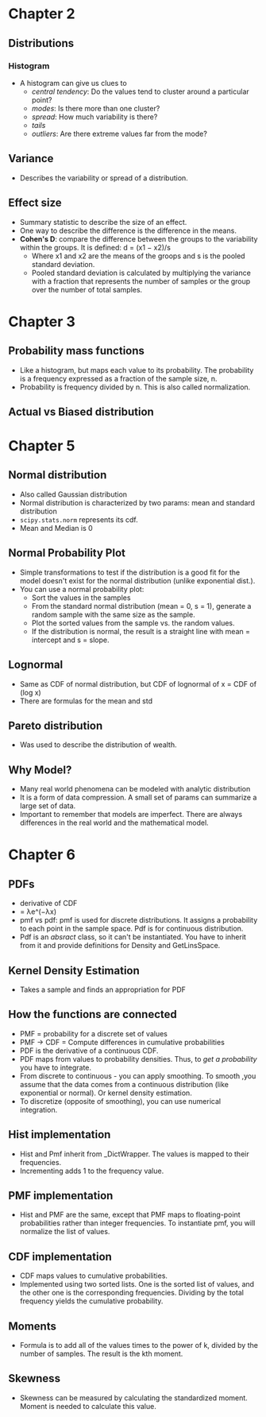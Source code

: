 # Chapter 2
## Distributions
### Histogram
- A histogram can give us clues to
  - *central tendency*: Do the values tend to cluster around a particular point?
  - *modes*: Is there more than one cluster?
  - *spread*: How much variability is there?
  - *tails*
  - *outliers*: Are there extreme values far from the mode?
## Variance
- Describes the variability or spread of a distribution.
## Effect size
- Summary statistic to describe the size of an effect.
- One way to describe the difference is the difference in the means.
- **Cohen's D**: compare the difference between the groups to the variability within the groups. It is defined: d = (x1 − x2)/s
  - Where x1 and x2 are the means of the groops and s is the pooled standard deviation.
  - Pooled standard deviation is calculated by multiplying the variance with a fraction that represents the number of samples or the group over the number of total samples.
# Chapter 3
## Probability mass functions
- Like a histogram, but maps each value to its probability. The probability is a frequency expressed as a fraction of the sample size, n.
- Probability is frequency divided by n. This is also called normalization.
## Actual vs Biased distribution

# Chapter 5
## Normal distribution
- Also called Gaussian distribution
- Normal distribution is characterized by two params: mean and standard distribution
- `scipy.stats.norm` represents its cdf.
- Mean and Median is 0

## Normal Probability Plot
- Simple transformations to test if the distribution is a good fit for the model doesn't exist for the normal distribution (unlike exponential dist.).
- You can use a normal probability plot:
  - Sort the values in the samples
  - From the standard normal distribution (mean = 0, s = 1), generate a random sample with the same size as the sample.
  - Plot the sorted values from the sample vs. the random values.
  - If the distribution is normal, the result is a straight line with mean = intercept and s = slope.

## Lognormal
- Same as CDF of normal distribution, but CDF of lognormal of x = CDF of (log x)
- There are formulas for the mean and std

## Pareto distribution
-  Was used to describe the distribution of wealth.

## Why Model?
- Many real world phenomena can be modeled with analytic distribution
- It is a form of data compression. A small set of params can summarize a large set of data.
- Important to remember that models are imperfect. There are always differences in the real world and the mathematical model.

# Chapter 6
## PDFs
- derivative of CDF
- = λe^(−λx)
- pmf vs pdf: pmf is used for discrete distributions. It assigns a probability to each point in the sample space. Pdf is for continuous distribution.
- Pdf is an *absract* class, so it can't be instantiated. You have to inherit from it and provide definitions for Density and GetLinsSpace.

## Kernel Density Estimation
- Takes a sample and finds an appropriation for PDF

## How the functions are connected
- PMF = probability for a discrete set of values
- PMF -> CDF = Compute differences in cumulative probabilities
- PDF is the derivative of a continuous CDF.
- PDF maps from values to probability densities. Thus, to *get a probability* you have to integrate.
- From discrete to continuous - you can apply smoothing. To smooth ,you assume that the data comes from a continuous distribution (like exponential or normal). Or kernel density estimation.
- To discretize (opposite of smoothing), you can use numerical integration.

## Hist implementation
- Hist and Pmf inherit from \_DictWrapper. The values is mapped to their frequencies.
- Incrementing adds 1 to the frequency value.

## PMF implementation
- Hist and PMF are the same, except that PMF maps to floating-point probabilities rather than integer frequencies. To instantiate pmf, you will normalize the list of values.

## CDF implementation
- CDF maps values to cumulative probabilities.
- Implemented using two sorted lists. One is the sorted list of values, and the other one is the corresponding frequencies. Dividing by the total frequency yields the cumulative probability.

## Moments
- Formula is to add all of the values times to the power of k, divided by the number of samples. The result is the kth moment.

## Skewness
- Skewness can be measured by calculating the standardized moment. Moment is needed to calculate this value.
